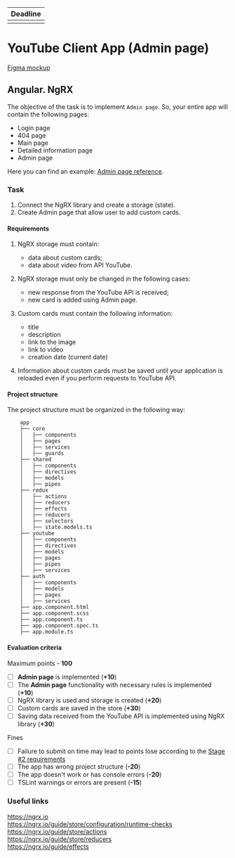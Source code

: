 | Deadline         |
|------------------|
|                  |

# YouTube Client App (Admin page)

[Figma mockup](https://www.figma.com/file/tS3Zqk138yXUmRxSWKDv4r/YouTube-client?node-id=0%3A1)

## Angular. NgRX
The objective of the task is to implement `Admin page`. So, your entire app will contain the following pages:
- Login page
- 404 page
- Main page
- Detailed information page
- Admin page

Here you can find an example: [Admin page reference](https://github.com/rolling-scopes-school/tasks/blob/master/tasks/angular/admin.jpg).

### Task

1. Connect the NgRX library and create a storage (state).
2. Create Admin page that allow user to add custom cards.

#### Requirements

1. NgRX storage must contain:
    - data about custom cards;
    - data about video from API YouTube.

2. NgRX storage must only be changed  in the following cases:
    - new response from the YouTube API is received;
    - new card is added using Admin page.

3. Custom cards must contain the following information:
    - title
    - description
    - link to the image
    - link to video
    - creation date (current date)

4. Information about custom cards must be saved until your application is reloaded even if you perform requests to YouTube API.

#### Project structure
The project structure must be organized in the following way:

```
    app
    ├── core                
    │   ├── components
    │   ├── pages
    │   ├── services
    │   ├── guards
    ├── shared
    │   ├── components
    │   ├── directives
    │   ├── models
    │   ├── pipes
    ├── redux
    │   ├── actions
    │   ├── reducers
    │   ├── effects
    │   ├── reducers
    │   ├── selectors
    │   ├── state.models.ts
    ├── youtube
    │   ├── components
    │   ├── directives
    │   ├── models
    │   ├── pages
    │   ├── pipes
    │   ├── services
    ├── auth
    │   ├── components
    │   ├── models
    │   ├── pages
    │   ├── services
    ├── app.component.html
    ├── app.component.scss
    ├── app.component.ts
    ├── app.component.spec.ts
    ├── app.module.ts
```

#### Evaluation criteria
Maximum points - **100**

- [ ] **Admin page** is implemented (**+10**)
- [ ] The **Admin page** functionality with necessary rules is implemented (**+10**)
- [ ] NgRX library is used and storage is created (**+20**)
- [ ] Custom cards are saved in the store (**+30**)
- [ ] Saving data received from the YouTube API is implemented using NgRX library (**+30**)

Fines
- [ ] Failure to submit on time may lead to points lose according to the [Stage #2 requirements](https://docs.rs.school/#/stage2?id=%d0%94%d0%b5%d0%b4%d0%bb%d0%b0%d0%b9%d0%bd%d1%8b)
- [ ] The app has wrong project structure (**-20**)
- [ ] The app doesn't work or has console errors (**-20**)
- [ ] TSLint warnings or errors are present (**-15**)

### Useful links
https://ngrx.io  
https://ngrx.io/guide/store/configuration/runtime-checks  
https://ngrx.io/guide/store/actions  
https://ngrx.io/guide/store/reducers  
https://ngrx.io/guide/effects  
